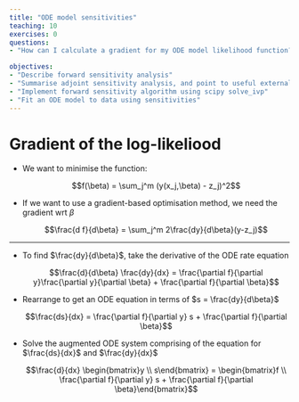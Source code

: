 ```yaml
---
title: "ODE model sensitivities"
teaching: 10
exercises: 0
questions:
- "How can I calculate a gradient for my ODE model likelihood function?"

objectives:
- "Describe forward sensitivity analysis"
- "Summarise adjoint sensitivity analysis, and point to useful external material"
- "Implement forward sensitivity algorithm using scipy solve_ivp"
- "Fit an ODE model to data using sensitivities"
---
```



# Gradient of the log-likeliood

- We want to minimise the function:

  $$f(\beta) = \sum_j^m (y(x_j,\beta) - z_j)^2$$

- If we want to use a gradient-based optimisation method, we need the gradient wrt 
  $\beta$

  $$\frac{d f}{d\beta} = \sum_j^m 2\frac{dy}{d\beta}(y-z_j)$$

---------------------

- To find $\frac{dy}{d\beta}$, take the derivative of the ODE rate equation

  $$\frac{d}{d\beta} \frac{dy}{dx} = \frac{\partial f}{\partial y}\frac{\partial 
  y}{\partial \beta} + \frac{\partial f}{\partial \beta}$$

- Rearrange to get an ODE equation in terms of $s = \frac{dy}{d\beta}$

  $$\frac{ds}{dx} = \frac{\partial f}{\partial y} s + \frac{\partial f}{\partial 
  \beta}$$

- Solve the augmented ODE system comprising of the equation for $\frac{ds}{dx}$ and 
  $\frac{dy}{dx}$

  $$\frac{d}{dx} \begin{bmatrix}y \\ s\end{bmatrix} = \begin{bmatrix}f \\ \frac{\partial 
  f}{\partial y} s + \frac{\partial f}{\partial \beta}\end{bmatrix}$$


